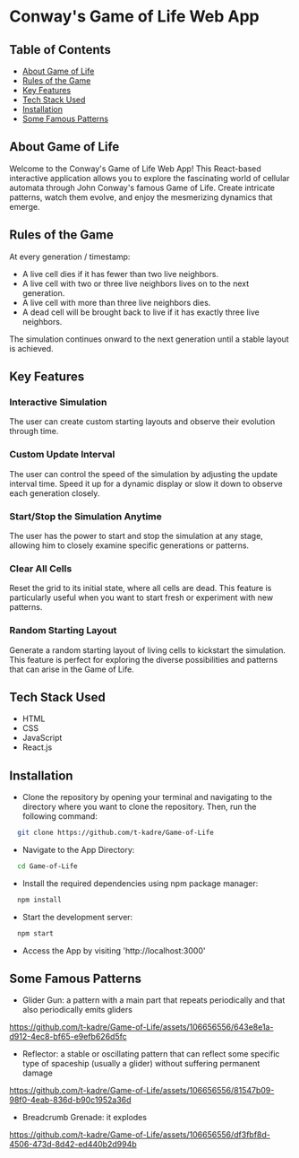 # Conway's Game of Life Web App

## Table of Contents
* [About Game of Life](#about-game-of-life)
* [Rules of the Game](#rules-of-the-game)
* [Key Features](#key-features)
* [Tech Stack Used](#tech-stack-used)
* [Installation](#installation)
* [Some Famous Patterns](#some-famous-patterns)


## About Game of Life
Welcome to the Conway's Game of Life Web App! This React-based interactive application allows you to explore the fascinating world of cellular automata through John Conway's famous Game of Life. Create intricate patterns, watch them evolve, and enjoy the mesmerizing dynamics that emerge.

## Rules of the Game
At every generation / timestamp:
- A live cell dies if it has fewer than two live neighbors.
- A live cell with two or three live neighbors lives on to the next generation.
- A live cell with more than three live neighbors dies.
- A dead cell will be brought back to live if it has exactly three live neighbors.

The simulation continues onward to the next generation until a stable layout is achieved.

## Key Features
### Interactive Simulation
The user can create custom starting layouts and observe their evolution through time.

### Custom Update Interval
The user can control the speed of the simulation by adjusting the update interval time. Speed it up for a dynamic display or slow it down to observe each generation closely.

### Start/Stop the Simulation Anytime
The user has the power to start and stop the simulation at any stage, allowing him to closely examine specific generations or patterns.

### Clear All Cells
Reset the grid to its initial state, where all cells are dead. This feature is particularly useful when you want to start fresh or experiment with new patterns.

### Random Starting Layout
Generate a random starting layout of living cells to kickstart the simulation. This feature is perfect for exploring the diverse possibilities and patterns that can arise in the Game of Life.
 

## Tech Stack Used
- HTML
- CSS
- JavaScript
- React.js

## Installation

- Clone the repository by opening your terminal and navigating to the directory where you want to clone the repository. Then, run the following command:
```bash
  git clone https://github.com/t-kadre/Game-of-Life
```

- Navigate to the App Directory:
```bash
  cd Game-of-Life
```

- Install the required dependencies using npm package manager:
```bash
  npm install
```
- Start the development server:
```bash
  npm start
```
- Access the App by visiting 'http://localhost:3000' 


## Some Famous Patterns

- Glider Gun: a pattern with a main part that repeats periodically and that also periodically emits gliders


https://github.com/t-kadre/Game-of-Life/assets/106656556/643e8e1a-d912-4ec8-bf65-e9efb626d5fc




- Reflector: a stable or oscillating pattern that can reflect some specific type of spaceship (usually a glider) without suffering permanent damage



https://github.com/t-kadre/Game-of-Life/assets/106656556/81547b09-98f0-4eab-836d-b90c1952a36d



- Breadcrumb Grenade: it explodes



https://github.com/t-kadre/Game-of-Life/assets/106656556/df3fbf8d-4506-473d-8d42-ed440b2d994b





